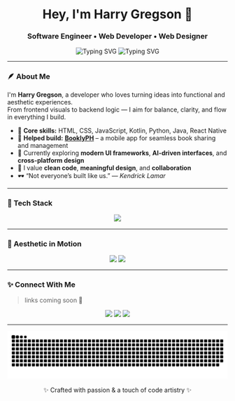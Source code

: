 <!-- 🎧 README.md - Harry Gregson -->

<h1 align="center">Hey, I'm Harry Gregson 👋</h1>
<h3 align="center">Software Engineer • Web Developer • Web Designer</h3>

<p align="center">
  <img src="https://github.com/DenverCoder1/readme-typing-svg/blob/main/README.md" alt="Typing SVG" />
  <img src="https://readme-typing-svg.demolab.com?font=Fira+Code&weight=500&size=22&pause=1000&color=6A5ACD&center=true&vCenter=true&width=435&lines=Code.+Design.+Create.+;Crafting+digital+experiences+with+style." alt="Typing SVG" />
</p>

---

### 🪶 About Me

I'm **Harry Gregson**, a developer who loves turning ideas into functional and aesthetic experiences.  
From frontend visuals to backend logic — I aim for balance, clarity, and flow in everything I build.  

- 🧩 **Core skills:** HTML, CSS, JavaScript, Kotlin, Python, Java, React Native  
- 📱 **Helped build:** [**BooklyPH**](#) – a mobile app for seamless book sharing and management  
- 🎯 Currently exploring **modern UI frameworks**, **AI-driven interfaces**, and **cross-platform design**  
- 💬 I value **clean code**, **meaningful design**, and **collaboration**  
- 🕶️ “Not everyone’s built like us.” — *Kendrick Lamar*

---

### 🧰 Tech Stack

<p align="center">
  <img src="https://skillicons.dev/icons?i=html,css,js,react,reactnative,tailwind,java,kotlin,python,git,figma,vscode" />
</p>

---

### 🌙 Aesthetic in Motion

<p align="center">
  <img src="https://github-readme-stats.vercel.app/api?username=YOUR_GITHUB_USERNAME&show_icons=true&theme=tokyonight&hide_border=true" height="150" />
  <img src="https://github-readme-stats.vercel.app/api/top-langs/?username=YOUR_GITHUB_USERNAME&layout=compact&theme=tokyonight&hide_border=true" height="150" />
</p>

---

### ✨ Connect With Me

> links coming soon 👀  

<p align="center">
  <a href="#"><img src="https://img.shields.io/badge/Portfolio-000000?style=for-the-badge&logo=vercel&logoColor=white" /></a>
  <a href="#"><img src="https://img.shields.io/badge/LinkedIn-0A66C2?style=for-the-badge&logo=linkedin&logoColor=white" /></a>
  <a href="#"><img src="https://img.shields.io/badge/Email-6A5ACD?style=for-the-badge&logo=gmail&logoColor=white" /></a>
</p>

---

<p align="center">
  <img src="https://github.com/Platane/snk/raw/output/github-contribution-grid-snake.svg" alt="snake animation" />
</p>

<p align="center">✨ Crafted with passion & a touch of code artistry ✨</p>
